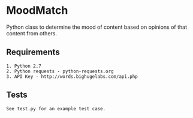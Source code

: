 # MoodMatch

Python class to determine the mood of content based on opinions of that content from others.

## Requirements

    1. Python 2.7
    2. Python requests - python-requests.org
    3. API Key - http://words.bighugelabs.com/api.php

## Tests

    See test.py for an example test case.


